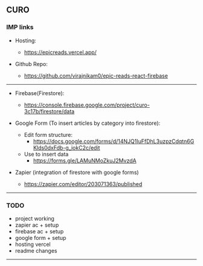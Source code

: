 ## CURO

### IMP links
- Hosting: 
    - https://epicreads.vercel.app/

- Github Repo: 
    - https://github.com/virajnikam0/epic-reads-react-firebase

---
- Firebase(Firestore): 
    - https://console.firebase.google.com/project/curo-3c17b/firestore/data

- Google Form (To insert articles by category into firestore):
    - Edit form structure: 
        - https://docs.google.com/forms/d/14NJQ1IuFfDhL3uzpzCdqtn6GKlds0dxFdb-g_iokC2c/edit
    - Use to insert data
        - https://forms.gle/LAMuNMoZkuJ2MvzdA

- Zapier (integration of firestore with google forms)
    - https://zapier.com/editor/203071363/published

---



### TODO
- project working
- zapier ac + setup
- firebase ac + setup
- google form + setup
- hosting vercel
- readme changes
---
